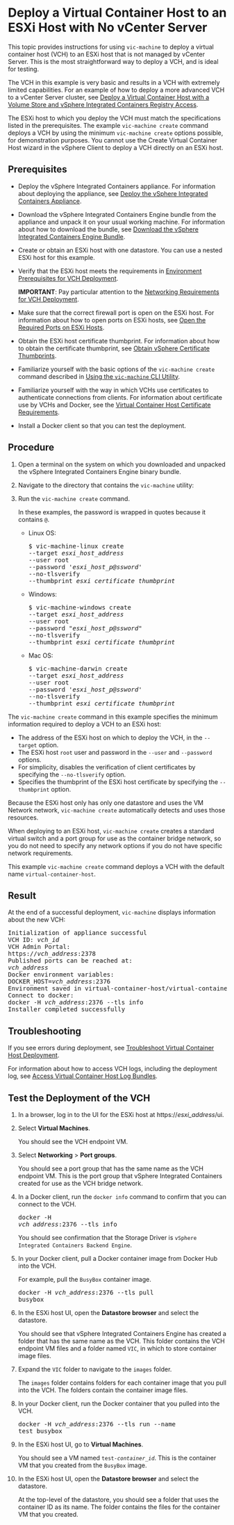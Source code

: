 # Deploy a Virtual Container Host to an ESXi Host with No vCenter Server #

This topic provides instructions for using `vic-machine` to deploy a virtual container host (VCH) to an ESXi host that is not managed by vCenter Server. This is the most straightforward way to deploy a VCH, and is ideal for testing. 

The VCH in this example is very basic and results in a VCH with extremely limited capabilities. For an example of how to deploy a more advanced VCH to a vCenter Server cluster, see [Deploy a Virtual Container Host with a Volume Store and vSphere Integrated Containers Registry Access](deploy_vch_dchphoton.md).

The ESXi host to which you deploy the VCH must match the specifications listed in the prerequisites. The example `vic-machine create` command deploys a VCH by using the minimum `vic-machine create` options possible, for demonstration purposes. You cannot use the Create Virtual Container Host wizard in the vSphere Client to deploy a VCH directly on an ESXi host.

## Prerequisites

* Deploy the vSphere Integrated Containers appliance. For information about deploying the appliance, see [Deploy the vSphere Integrated Containers Appliance](deploy_vic_appliance.md).
* Download the vSphere Integrated Containers Engine bundle from the appliance and unpack it on your usual working machine. For information about how to download the bundle, see [Download the vSphere Integrated Containers Engine Bundle](vic_engine_bundle.md).  
* Create or obtain an ESXi host with one datastore. You can use a nested ESXi host for this example.
* Verify that the ESXi host meets the requirements in [Environment Prerequisites for VCH Deployment](vic_installation_prereqs.md). 

    **IMPORTANT**: Pay particular attention to the [Networking Requirements for VCH Deployment](network_reqs.md).
* Make sure that the correct firewall port is open on the ESXi host. For information about how to open ports on ESXi hosts, see [Open the Required Ports on ESXi Hosts](open_ports_on_hosts.md).
* Obtain the ESXi host certificate thumbprint. For information about how to obtain the certificate thumbprint, see [Obtain vSphere Certificate Thumbprints](obtain_thumbprint.md).
* Familiarize yourself with the basic options of the `vic-machine create` command described in [Using the `vic-machine` CLI Utility](using_vicmachine.md).
* Familiarize yourself with the way in which VCHs use certificates to authenticate connections from clients. For information about certificate use by VCHs and Docker, see the [Virtual Container Host Certificate Requirements](vch_cert_reqs.md).
* Install a Docker client so that you can test the deployment.

## Procedure

1. Open a terminal on the system on which you downloaded and unpacked the vSphere Integrated Containers Engine binary bundle.
2. Navigate to the directory that contains the `vic-machine` utility:
3. Run the `vic-machine create` command.

    In these examples, the password is wrapped in quotes because it contains `@`.

   - Linux OS:
        <pre>$ vic-machine-linux create
     --target <i>esxi_host_address</i>
     --user root
     --password '<i>esxi_host_p@ssword</i>'
     --no-tlsverify
     --thumbprint <i>esxi_certificate_thumbprint</i>
     </pre>  
   - Windows:
        <pre>$ vic-machine-windows create
     --target <i>esxi_host_address</i>
     --user root
     --password "<i>esxi_host_p@ssword</i>"
     --no-tlsverify
     --thumbprint <i>esxi_certificate_thumbprint</i>
     </pre> 
   - Mac OS:
        <pre>$ vic-machine-darwin create
     --target <i>esxi_host_address</i>
     --user root
     --password '<i>esxi_host_p@ssword</i>'
     --no-tlsverify
     --thumbprint <i>esxi_certificate_thumbprint</i>
     </pre> 

The `vic-machine create` command in this example specifies the minimum information required to deploy a VCH to an ESXi host:

- The address of the ESXi host on which to deploy the VCH, in the `--target` option. 
- The ESXi host `root` user and password in the `--user` and `--password` options. 
- For simplicity, disables the verification of client certificates by specifying the `--no-tlsverify` option.
- Specifies the thumbprint of the ESXi host certificate by specifying the `--thumbprint` option.
   
Because the ESXi host only has only one datastore and uses the VM Network network, `vic-machine create` automatically detects and uses those resources. 

When deploying to an ESXi host, `vic-machine create` creates a standard virtual switch and a port group for use as the container bridge network, so you do not need to specify any network options if you do not have specific network requirements.

This example `vic-machine create` command deploys a VCH with the default name `virtual-container-host`.

## Result

At the end of a successful deployment, `vic-machine` displays information about the new VCH:
   
<pre>Initialization of appliance successful
VCH ID: <i>vch_id</i>
VCH Admin Portal:
https://<i>vch_address</i>:2378
Published ports can be reached at:
<i>vch_address</i>
Docker environment variables:
DOCKER_HOST=<i>vch_address</i>:2376
Environment saved in virtual-container-host/virtual-container-host.env
Connect to docker:
docker -H <i>vch_address</i>:2376 --tls info
Installer completed successfully</pre>

## Troubleshooting

If you see errors during deployment, see [Troubleshoot Virtual Container Host Deployment](ts_deploy_vch.md).

For information about how to access VCH logs, including the deployment log, see [Access Virtual Container Host Log Bundles](log_bundles.md).

## Test the Deployment of the VCH  <a id="test"></a>

1. In a browser, log in to the UI for the ESXi host at https://<i>esxi_address</i>/ui.
2. Select **Virtual Machines**.

     You should see the VCH endpoint VM.  

3. Select **Networking** > **Port groups**.

     You should see a port group that has the same name as the VCH endpoint VM. This is the port group that vSphere Integrated Containers created for use as the VCH bridge network.
4. In a Docker client, run the `docker info` command to confirm that you can connect to the VCH.<pre>docker -H <i>vch_address</i>:2376 --tls info</pre>

     You should see confirmation that the Storage Driver is ```vSphere Integrated Containers Backend Engine```.
4. In your Docker client, pull a Docker container image from Docker Hub into the VCH.

     For example, pull the `BusyBox` container image.<pre>docker -H <i>vch_address</i>:2376 --tls pull busybox</pre>
1. In the ESXi host UI, open the **Datastore browser** and select the datastore.

    You should see that vSphere Integrated Containers Engine has created a folder that has the same name as the VCH. This folder contains the VCH endpoint VM files and a folder named `VIC`, in which to store container image files.
  
1. Expand the `VIC` folder to navigate to the `images` folder.

    The `images` folder contains folders for each container image that you pull into the VCH. The folders contain the container image files.
  
1. In your Docker client, run the Docker container that you pulled into the VCH.<pre>docker -H <i>vch_address</i>:2376 --tls run --name test busybox</pre>

1. In the ESXi host UI, go to **Virtual Machines**.
 
    You should see a VM named <code>test-<i>container_id</i></code>. This is the container VM that you created from the `BusyBox` image.

1. In the ESXi host UI, open the **Datastore browser** and select the datastore. 
 
     At the top-level of the datastore, you should see a folder that uses the container ID as its name. The folder contains the  files for the container VM that you created.

